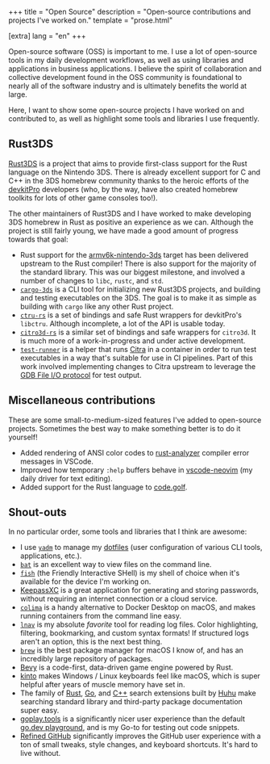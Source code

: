 +++
title = "Open Source"
description = "Open-source contributions and projects I've worked on."
template = "prose.html"

[extra]
lang = "en"
+++

Open-source software (OSS) is important to me. I use a lot of open-source tools in
my daily development workflows, as well as using libraries and applications in
business applications. I believe the spirit of collaboration and collective
development found in the OSS community is foundational to nearly all of the
software industry and is ultimately benefits the world at large.

Here, I want to show some open-source projects I have worked on and contributed
to, as well as highlight some tools and libraries I use frequently.

## Rust3DS

[Rust3DS](https://github.com/rust3ds) is a project that aims to provide first-class
support for the Rust language on the Nintendo 3DS. There is already excellent support
for C and C++ in the 3DS homebrew community thanks to the heroic efforts of the
[devkitPro](https://devkitpro.org) developers (who, by the way, have also created
homebrew toolkits for lots of other game consoles too!).

The other maintainers of Rust3DS and I have worked to make developing 3DS homebrew
in Rust as positive an experience as we can. Although the project is still
fairly young, we have made a good amount of progress towards that goal:

- Rust support for the [armv6k-nintendo-3ds] target has been delivered upstream
  to the Rust compiler! There is also support for the majority of the standard library.
  This was our biggest milestone, and involved a number of changes to `libc`, `rustc`, and `std`.
- [`cargo-3ds`](https://github.com/rust3ds/cargo-3ds) is a CLI tool for initializing
  new Rust3DS projects, and building and testing executables on the 3DS.
  The goal is to make it as simple as building with `cargo` like any other Rust project.
- [`ctru-rs`](https://github.com/rust3ds/ctru-rs)
  is a set of bindings and safe Rust wrappers for devkitPro's `libctru`.
  Although incomplete, a lot of the API is usable today.
- [`citro3d-rs`](https://github.com/rust3ds/citro3d-rs)
  is a similar set of bindings and safe wrappers for `citro3d`.
  It is much more of a work-in-progress and under active development.
- [`test-runner`](https://github.com/rust3ds/test-runner)
  is a helper that runs [Citra](https://citra-emu.org) in a container
  in order to run test executables in a way that's suitable for use in CI pipelines.
  Part of this work involved implementing changes to Citra upstream to leverage
  the [GDB File I/O protocol] for test output.

[armv6k-nintendo-3ds]: https://doc.rust-lang.org/rustc/platform-support/armv6k-nintendo-3ds.html
[GDB File I/O protocol]: https://sourceware.org/gdb/current/onlinedocs/gdb.html/File_002dI_002fO-Overview.html#File_002dI_002fO-Overview

## Miscellaneous contributions

These are some small-to-medium-sized features I've added to open-source projects.
Sometimes the best way to make something better is to do it yourself!

- Added rendering of ANSI color codes to [rust-analyzer](https://rust-analyzer.github.io)
  compiler error messages in VSCode.
- Improved how temporary `:help` buffers behave in
  [vscode-neovim](https://github.com/vscode-neovim/vscode-neovim)
  (my daily driver for text editing).
- Added support for the Rust language to [code.golf](https://code.golf).

## Shout-outs

In no particular order, some tools and libraries that I think are awesome:

- I use [`yadm`](https://yadm.io) to manage my
  [dotfiles](https://github.com/ian-h-chamberlain/dotfiles) (user configuration
  of various CLI tools, applications, etc.).
- [`bat`](https://github.com/sharkdp/bat) is an excellent way to view files
  on the command line.
- [`fish`](https://fishshell.com) (the Friendly Interactive SHell) is my
  shell of choice when it's available for the device I'm working on.
- [KeepassXC](https://keepassxc.org) is a great application for generating
  and storing passwords, without requiring an internet connection or a cloud service.
- [`colima`](https://github.com/abiosoft/colima) is a handy alternative to
  Docker Desktop on macOS, and makes running containers from the command line easy.
- [`lnav`](https://lnav.org) is my absolute _favorite_ tool for reading log files.
  Color highlighting, filtering, bookmarking, and custom syntax formats! If
  structured logs aren't an option, this is the next best thing.
- [`brew`](https://brew.sh) is the best package manager for macOS I know of,
  and has an incredibly large repository of packages.
- [Bevy](https://bevyengine.org) is a code-first, data-driven game engine
  powered by Rust.
- [kinto](https://kinto.sh) makes Windows / Linux keyboards feel like macOS,
  which is super helpful after years of muscle memory have set in.
- The family of [Rust](https://rust.extension.sh), [Go](https://go.extension.sh), and
  [C++](https://cpp.extension.sh) search extensions built by [Huhu](https://huhu.io)
  make searching standard library and third-party package documentation super easy.
- [goplay.tools](https://goplay.tools/) is a significantly nicer user experience
  than the default [go.dev playground](https://go.dev/play), and is my Go-to for
  testing out code snippets.
- [Refined GitHub](https://github.com/refined-github/refined-github) significantly
  improves the GitHub user experience with a ton of small tweaks, style changes,
  and keyboard shortcuts. It's hard to live without.
